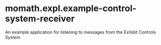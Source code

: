 # momath.expl.example-control-system-receiver
An example application for listening to messages from the Exhibit Controls System
